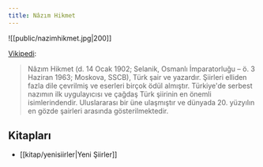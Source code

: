 ```yaml
---
title: Nâzım Hikmet
---
```


![[public/nazimhikmet.jpg|200]]

[Vikipedi](https://tr.wikipedia.org/wiki/N%C3%A2z%C4%B1m_Hikmet):
> Nâzım Hikmet (d. 14 Ocak 1902; Selanik, Osmanlı İmparatorluğu – ö. 3 Haziran 1963; Moskova, SSCB), Türk şair ve yazardır. Şiirleri elliden fazla dile çevrilmiş ve eserleri birçok ödül almıştır. Türkiye'de serbest nazımın ilk uygulayıcısı ve çağdaş Türk şiirinin en önemli isimlerindendir. Uluslararası bir üne ulaşmıştır ve dünyada 20. yüzyılın en gözde şairleri arasında gösterilmektedir.

## Kitapları
- [[kitap/yenisiirler|Yeni Şiirler]]